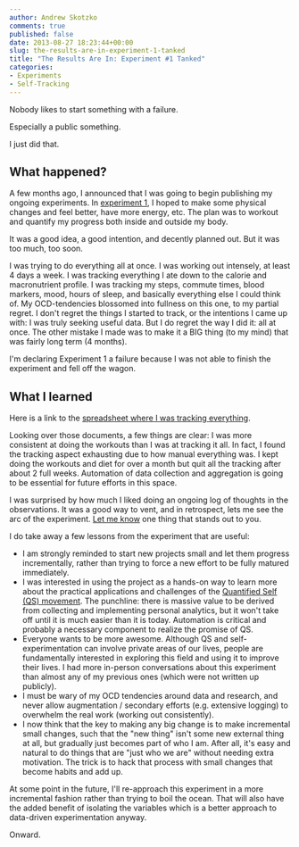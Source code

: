 ```yaml
---
author: Andrew Skotzko
comments: true
published: false
date: 2013-08-27 18:23:44+00:00
slug: the-results-are-in-experiment-1-tanked
title: "The Results Are In: Experiment #1 Tanked"
categories:
- Experiments
- Self-Tracking
---
```

Nobody likes to start something with a failure.

Especially a public something.

I just did that.

## What happened?
A few months ago, I announced that I was going to begin publishing my ongoing experiments. In [experiment 1](http://www.andrewskotzko.com/2013/06/25/announcing-personal-experiments/), I hoped to make some physical changes and feel better, have more energy, etc. The plan was to workout and quantify my progress both inside and outside my body.

It was a good idea, a good intention, and decently planned out. But it was too much, too soon.

I was trying to do everything all at once. I was working out intensely, at least 4 days a week. I was tracking everything I ate down to the calorie and macronutrient profile. I was tracking my steps, commute times, blood markers, mood, hours of sleep, and basically everything else I could think of. My OCD-tendencies blossomed into fullness on this one, to my partial regret. I don't regret the things I started to track, or the intentions I came up with: I was truly seeking useful data. But I do regret the way I did it: all at once. The other mistake I made was to make it a BIG thing (to my mind) that was fairly long term (4 months).

I'm declaring Experiment 1 a failure because I was not able to finish the experiment and fell off the wagon.

## What I learned
Here is a link to the [spreadsheet where I was tracking everything](https://docs.google.com/spreadsheet/ccc?key=0ApBq5nqLSn9MdDBIdFdrZGZzQUY0UzFBUVh5emtSOWc&usp=sharing).

Looking over those documents, a few things are clear: I was more consistent at doing the workouts than I was at tracking it all. In fact, I found the tracking aspect exhausting due to how manual everything was. I kept doing the workouts and diet for over a month but quit all the tracking after about 2 full weeks. Automation of data collection and aggregation is going to be essential for future efforts in this space.

I was surprised by how much I liked doing an ongoing log of thoughts in the observations. It was a good way to vent, and in retrospect, lets me see the arc of the experiment. [Let me know](http://www.andrewskotzko.com/about/) one thing that stands out to you.

<a name="morelink"></a>
I do take away a few lessons from the experiment that are useful:

<!-- more -->

  * I am strongly reminded to start new projects small and let them progress incrementally, rather than trying to force a new effort to be fully matured immediately.
  * I was interested in using the project as a hands-on way to learn more about the practical applications and challenges of the [Quantified Self (QS) movement](http://quantifiedself.com/). The punchline: there is massive value to be derived from collecting and implementing personal analytics, but it won't take off until it is much easier than it is today. Automation is critical and probably a necessary component to realize the promise of QS.
  * Everyone wants to be more awesome. Although QS and self-experimentation can involve private areas of our lives, people are fundamentally interested in exploring this field and using it to improve their lives. I had more in-person conversations about this experiment than almost any of my previous ones (which were not written up publicly).
  * I must be wary of my OCD tendencies around data and research, and never allow augmentation / secondary efforts (e.g. extensive logging) to overwhelm the real work (working out consistently).
  * I now think that the key to making any big change is to make incremental small changes, such that the "new thing" isn't some new external thing at all, but gradually just becomes part of who I am. After all, it's easy and natural to do things that are "just who we are" without needing extra motivation. The trick is to hack that process with small changes that become habits and add up.

At some point in the future, I'll re-approach this experiment in a more incremental fashion rather than trying to boil the ocean. That will also have the added benefit of isolating the variables which is a better approach to data-driven experimentation anyway.

Onward.